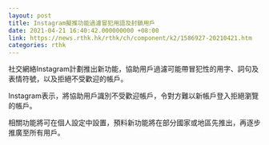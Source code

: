 ```yaml
---
layout: post
title: Instagram擬推功能過濾冒犯用語及封鎖用戶
date: 2021-04-21 16:40:42.000000000 +08:00
link: https://news.rthk.hk/rthk/ch/component/k2/1586927-20210421.htm
categories: rthk
---
```


社交網絡Instagram計劃推出新功能，協助用戶過濾可能帶冒犯性的用字、詞句及表情符號，以及拒絕不受歡迎的帳戶。

Instagram表示，將協助用戶識別不受歡迎帳戶，令對方難以新帳戶登入拒絕瀏覽的帳戶。

相關功能將可在個人設定中設置，預料新功能將在部分國家或地區先推出，再逐步推廣至所有用戶。
